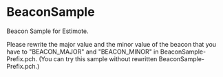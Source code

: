 # BeaconSample

Beacon Sample for Estimote.

Please rewrite the major value and the minor value of the beacon that you have to "BEACON_MAJOR" and "BEACON_MINOR" in BeaconSample-Prefix.pch.
(You can try this sample without rewritten BeaconSample-Prefix.pch.)
